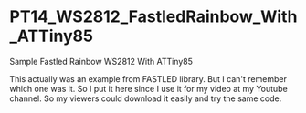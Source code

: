 # PT14_WS2812_FastledRainbow_With_ATTiny85
Sample Fastled Rainbow WS2812 With ATTiny85

This actually was an example from FASTLED library. But I can't remember which one was it. 
So I put it here since I use it for my video at my Youtube channel. So my viewers could download it easily and try the same code.
